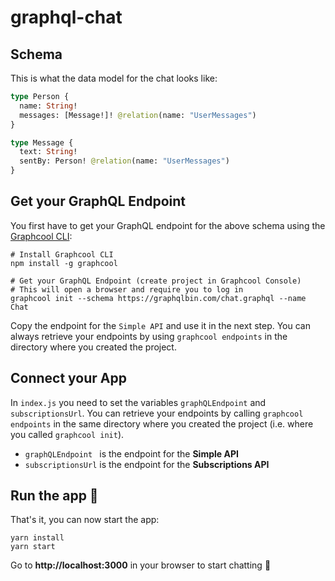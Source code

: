# graphql-chat


## Schema

This is what the data model for the chat looks like:

```graphql
type Person {
  name: String!
  messages: [Message!]! @relation(name: "UserMessages")
}

type Message {
  text: String!
  sentBy: Person! @relation(name: "UserMessages")
}
```

## Get your GraphQL Endpoint

You first have to get your GraphQL endpoint for the above schema using the [Graphcool CLI](https://www.npmjs.com/package/graphcool):

```
# Install Graphcool CLI
npm install -g graphcool

# Get your GraphQL Endpoint (create project in Graphcool Console)
# This will open a browser and require you to log in
graphcool init --schema https://graphqlbin.com/chat.graphql --name Chat
```

Copy the endpoint for the `Simple API` and use it in the next step. You can always retrieve your endpoints by using `graphcool endpoints` in the directory where you created the project.

## Connect your App

In `index.js` you need to set the variables `graphQLEndpoint` and `subscriptionsUrl`. You can retrieve your endpoints by calling `graphcool endpoints` in the same directory where you created the project (i.e. where you called `graphcool init`).

- `graphQLEndpoint ` is the endpoint for the **Simple API**
- `subscriptionsUrl` is the endpoint for the **Subscriptions API**

## Run the app 🚀

That's it, you can now start the app:

```
yarn install
yarn start
```

Go to **http://localhost:3000** in your browser to start chatting 💬

